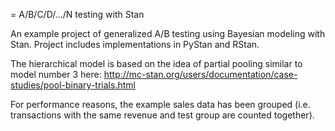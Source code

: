 = A/B/C/D/.../N testing with Stan

An example project of generalized A/B testing using Bayesian modeling with
Stan. Project includes implementations in PyStan and RStan.

The hierarchical model is based on the idea of partial pooling similar to model
number 3 here: http://mc-stan.org/users/documentation/case-studies/pool-binary-trials.html

For performance reasons, the example sales data has been grouped
(i.e. transactions with the same revenue and test group are counted together).
